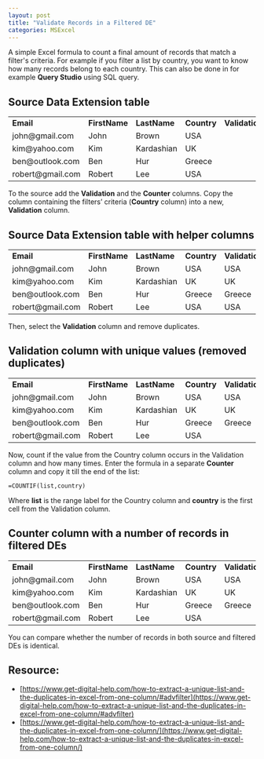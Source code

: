 ```yaml
---
layout: post
title: "Validate Records in a Filtered DE"
categories: MSExcel
---
```




A simple Excel formula to count a final amount of records that match a filter's criteria. For example if you filter a list by country, you want to know how many records belong to each country. This can also be done in for example **Query Studio** using SQL query.


## Source Data Extension table


<table>
  <tr>
   <td><strong>Email</strong>
   </td>
   <td><strong>FirstName</strong>
   </td>
   <td><strong>LastName</strong>
   </td>
   <td><strong>Country</strong>
   </td>
   <td><strong>Validation</strong>
   </td>
   <td><strong>Counter</strong>
   </td>
  </tr>
  <tr>
   <td>john@gmail.com
   </td>
   <td>John
   </td>
   <td>Brown
   </td>
   <td>USA
   </td>
   <td>
   </td>
   <td>
   </td>
  </tr>
  <tr>
   <td>kim@yahoo.com
   </td>
   <td>Kim
   </td>
   <td>Kardashian
   </td>
   <td>UK
   </td>
   <td>
   </td>
   <td>
   </td>
  </tr>
  <tr>
   <td>ben@outlook.com
   </td>
   <td>Ben
   </td>
   <td>Hur
   </td>
   <td>Greece
   </td>
   <td>
   </td>
   <td>
   </td>
  </tr>
  <tr>
   <td>robert@gmail.com
   </td>
   <td>Robert
   </td>
   <td>Lee
   </td>
   <td>USA
   </td>
   <td>
   </td>
   <td>
   </td>
  </tr>
</table>


To the source add the **Validation** and the **Counter** columns. Copy the column containing the filters’ criteria (**Country** column) into a new, **Validation** column.


## Source Data Extension table with helper columns


<table>
  <tr>
   <td><strong>Email</strong>
   </td>
   <td><strong>FirstName</strong>
   </td>
   <td><strong>LastName</strong>
   </td>
   <td><strong>Country</strong>
   </td>
   <td><strong>Validation</strong>
   </td>
   <td><strong>Counter</strong>
   </td>
  </tr>
  <tr>
   <td>john@gmail.com
   </td>
   <td>John
   </td>
   <td>Brown
   </td>
   <td>USA
   </td>
   <td>USA
   </td>
   <td>
   </td>
  </tr>
  <tr>
   <td>kim@yahoo.com
   </td>
   <td>Kim
   </td>
   <td>Kardashian
   </td>
   <td>UK
   </td>
   <td>UK
   </td>
   <td>
   </td>
  </tr>
  <tr>
   <td>ben@outlook.com
   </td>
   <td>Ben
   </td>
   <td>Hur
   </td>
   <td>Greece
   </td>
   <td>Greece
   </td>
   <td>
   </td>
  </tr>
  <tr>
   <td>robert@gmail.com
   </td>
   <td>Robert
   </td>
   <td>Lee
   </td>
   <td>USA
   </td>
   <td>USA
   </td>
   <td>
   </td>
  </tr>
</table>


Then, select the **Validation** column and remove duplicates.


## Validation column with unique values (removed duplicates)


<table>
  <tr>
   <td><strong>Email</strong>
   </td>
   <td><strong>FirstName</strong>
   </td>
   <td><strong>LastName</strong>
   </td>
   <td><strong>Country</strong>
   </td>
   <td><strong>Validation</strong>
   </td>
   <td><strong>Counter</strong>
   </td>
  </tr>
  <tr>
   <td>john@gmail.com
   </td>
   <td>John
   </td>
   <td>Brown
   </td>
   <td>USA
   </td>
   <td>USA
   </td>
   <td>
   </td>
  </tr>
  <tr>
   <td>kim@yahoo.com
   </td>
   <td>Kim
   </td>
   <td>Kardashian
   </td>
   <td>UK
   </td>
   <td>UK
   </td>
   <td>
   </td>
  </tr>
  <tr>
   <td>ben@outlook.com
   </td>
   <td>Ben
   </td>
   <td>Hur
   </td>
   <td>Greece
   </td>
   <td>Greece
   </td>
   <td>
   </td>
  </tr>
  <tr>
   <td>robert@gmail.com
   </td>
   <td>Robert
   </td>
   <td>Lee
   </td>
   <td>USA
   </td>
   <td>
   </td>
   <td>
   </td>
  </tr>
</table>


Now, count if the value from the Country column occurs in the Validation column and how many times. Enter the formula in a separate **Counter** column and copy it till the end of the list:


```
=COUNTIF(list,country) 
```


Where **list** is the range label for the Country column and **country** is the first cell from the Validation column.


## Counter column with a number of records in filtered DEs


<table>
  <tr>
   <td><strong>Email</strong>
   </td>
   <td><strong>FirstName</strong>
   </td>
   <td><strong>LastName</strong>
   </td>
   <td><strong>Country</strong>
   </td>
   <td><strong>Validation</strong>
   </td>
   <td><strong>Counter</strong>
   </td>
  </tr>
  <tr>
   <td>john@gmail.com
   </td>
   <td>John
   </td>
   <td>Brown
   </td>
   <td>USA
   </td>
   <td>USA
   </td>
   <td>2
   </td>
  </tr>
  <tr>
   <td>kim@yahoo.com
   </td>
   <td>Kim
   </td>
   <td>Kardashian
   </td>
   <td>UK
   </td>
   <td>UK
   </td>
   <td>1
   </td>
  </tr>
  <tr>
   <td>ben@outlook.com
   </td>
   <td>Ben
   </td>
   <td>Hur
   </td>
   <td>Greece
   </td>
   <td>Greece
   </td>
   <td>1
   </td>
  </tr>
  <tr>
   <td>robert@gmail.com
   </td>
   <td>Robert
   </td>
   <td>Lee
   </td>
   <td>USA
   </td>
   <td>
   </td>
   <td>
   </td>
  </tr>
</table>


You can compare whether the number of records in both source and filtered DEs is identical.


## Resource:



*   [https://www.get-digital-help.com/how-to-extract-a-unique-list-and-the-duplicates-in-excel-from-one-column/#advfilter](https://www.get-digital-help.com/how-to-extract-a-unique-list-and-the-duplicates-in-excel-from-one-column/#advfilter)
*   [https://www.get-digital-help.com/how-to-extract-a-unique-list-and-the-duplicates-in-excel-from-one-column/](https://www.get-digital-help.com/how-to-extract-a-unique-list-and-the-duplicates-in-excel-from-one-column/)